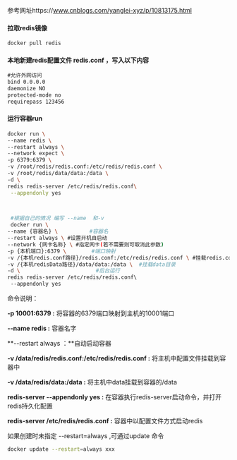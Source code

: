 参考网址https://www.cnblogs.com/yanglei-xyz/p/10813175.html

#### 拉取redis镜像

```bash
docker pull redis
```

#### 本地新建redis配置文件 **redis.conf** ，写入以下内容

```tex
#允许外网访问
bind 0.0.0.0
daemonize NO
protected-mode no
requirepass 123456
```

#### 运行容器run

```bash
docker run \
--name redis \
--restart always \
--network expect \
-p 6379:6379 \
-v /root/redis/redis.conf:/etc/redis/redis.conf \
-v /root/redis/data/data:/data \
-d \
redis redis-server /etc/redis/redis.conf\
 --appendonly yes 

 
```

```bash
 #根据自己的情况 编写 --name  和-v
 docker run \
--name {容器名} \			#容器名
--restart always \ #设置开机自启动
--network {网卡名称} \ #指定网卡(若不需要则可取消此参数)
-p {本机端口}:6379 \		#端口映射
-v /{本机redis.conf路径}/redis.conf:/etc/redis/redis.conf \ #挂载redis.conf
-v /{本机redisData路径}/data/data:/data \  #挂载data目录
-d \						#后台运行
redis redis-server /etc/redis/redis.conf\  
 --appendonly yes
```



命令说明：

**-p 10001:6379 :** 将容器的6379端口映射到主机的10001端口

**--name redis :** 容器名字

**--restart always ：**自动启动容器

**-v /data/redis/redis.conf:/etc/redis/redis.conf :** 将主机中配置文件挂载到容器中

**-v /data/redis/data:/data :** 将主机中data挂载到容器的/data

**redis-server --appendonly yes :** 在容器执行redis-server启动命令，并打开redis持久化配置

**redis-server /etc/redis/redis.conf :** 容器中以配置文件方式启动redis



如果创建时未指定 --restart=always ,可通过update 命令

```bash
docker update --restart=always xxx
```

